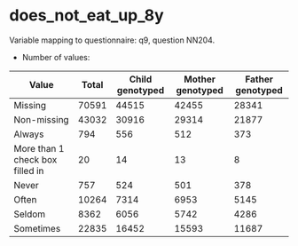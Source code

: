 # does_not_eat_up_8y
Variable mapping to questionnaire: q9, question NN204.
- Number of values:

| Value | Total | Child genotyped | Mother genotyped | Father genotyped |
| ----- | ----- | --------------- | ---------------- | ---------------- |
| Missing | 70591 | 44515 | 42455 | 28341 |
| Non-missing | 43032 | 30916 | 29314 | 21877 |
| Always | 794 | 556 | 512 |373 |
| More than 1 check box filled in | 20 | 14 | 13 |8 |
| Never | 757 | 524 | 501 |378 |
| Often | 10264 | 7314 | 6953 |5145 |
| Seldom | 8362 | 6056 | 5742 |4286 |
| Sometimes | 22835 | 16452 | 15593 |11687 |



